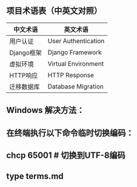 ## 项目术语表（中英文对照）

| 中文术语       | 英文术语                 |
|----------------|--------------------------|
| 用户认证       | User Authentication     |
| Django框架     | Django Framework        |
| 虚拟环境       | Virtual Environment     |
| HTTP响应       | HTTP Response           |
| 迁移数据库     | Database Migration      |
<!-- by liqinghua -->
## Windows 解决方法：
## 在终端执行以下命令临时切换编码：
## chcp 65001  # 切换到UTF-8编码
## type terms.md
    